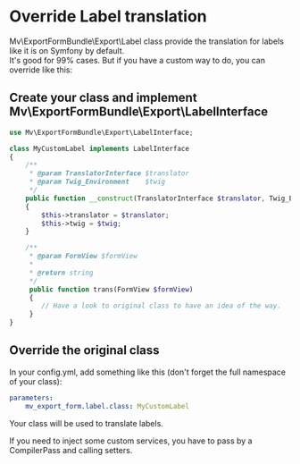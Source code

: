# Override Label translation

Mv\ExportFormBundle\Export\Label class provide the translation for labels like it is on Symfony by default.  
It's good for 99% cases. But if you have a custom way to do, you can override like this:

## Create your class and implement Mv\ExportFormBundle\Export\LabelInterface

```php
use Mv\ExportFormBundle\Export\LabelInterface;

class MyCustomLabel implements LabelInterface
{
    /**
     * @param TranslatorInterface $translator
     * @param Twig_Environment    $twig
     */
    public function __construct(TranslatorInterface $translator, Twig_Environment $twig)
    {
        $this->translator = $translator;
        $this->twig = $twig;
    }

    /**
     * @param FormView $formView
     *
     * @return string
     */
     public function trans(FormView $formView)
     {
        // Have a look to original class to have an idea of the way.
     }
}
```

## Override the original class

In your config.yml, add something like this (don't forget the full namespace of your class):

```yml
parameters:
    mv_export_form.label.class: MyCustomLabel
```

Your class will be used to translate labels.

If you need to inject some custom services, you have to pass by a CompilerPass and calling setters.